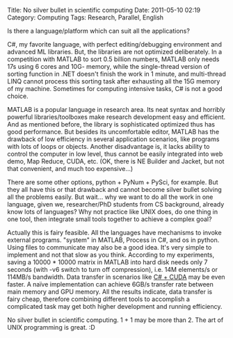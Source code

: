 Title: No silver bullet in scientific computing
Date: 2011-05-10 02:19
Category: Computing
Tags: Research, Parallel, English

Is there a language/platform which can suit all the applications?
 
C#, my favorite language, with perfect editing/debugging environment and advanced ML libraries. But, the libraries are not optimized deliberately. In a competition with MATLAB to sort 0.5 billion numbers, MATLAB only needs 17s using 6 cores and 10G- memory, while the single-thread version of sorting function in .NET doesn't finish the work in 1 minute, and multi-thread LINQ cannot process this sorting task after exhausting all the 15G memory of my machine. Sometimes for computing intensive tasks, C# is not a good choice.
 
MATLAB is a popular language in research area. Its neat syntax and horribly powerful libraries/toolboxes make research development easy and efficient. And as mentioned before, the library is sophisticated optimized thus has good performance. But besides its uncomfortable editor, MATLAB has the drawback of low efficiency in several application scenarios, like programs with lots of loops or objects. Another disadvantage is, it lacks ability to control the computer in low level, thus cannot be easily integrated into web demo, Map Reduce, CUDA, etc. (OK, there is NE Builder and Jacket, but not that convenient, and much too expensive…)
 
There are some other options, python + PyNum + PySci, for example. But they all have this or that drawback and cannot become silver bullet solving all the problems easily. But wait… why we want to do all the work in one language, given we, researcher/PhD students from CS background, already know lots of languages? Why not practice like UNIX does, do one thing in one tool, then integrate small tools together to achieve a complex goal?
 
Actually this is fairy feasible. All the languages have mechanisms to invoke external programs. "system" in MATLAB, Process in C#, and os in python. Using files to communicate may also be a good idea. It's very simple to implement and not that slow as you think. According to my experiments, saving a 10000 * 10000 matrix in MATLAB into hard disk needs only 7 seconds (with -v6 switch to turn off compression), i.e. 14M elements/s or 114MB/s bandwidth. Data transfer in scenarios like [C# + CUDA](https://yage.ai/efficiency-comparison-among-several-platforms-for-scientific-computing.html) may be even faster. A naïve implementation can achieve 6GB/s transfer rate between main memory and GPU memory. All the results indicate, data transfer is fairy cheap, therefore combining different tools to accomplish a complicated task may get both higher development and running efficiency.
 
No silver bullet in scientific computing. 1 + 1 may be more than 2. The art of UNIX programming is great. :D